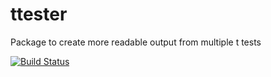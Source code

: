 # ttester
Package to create more readable output from multiple t tests

[![Build Status](https://travis-ci.org/carriewright11/ttester.svg?branch=master)](https://travis-ci.org/carriewright11/ttester)
